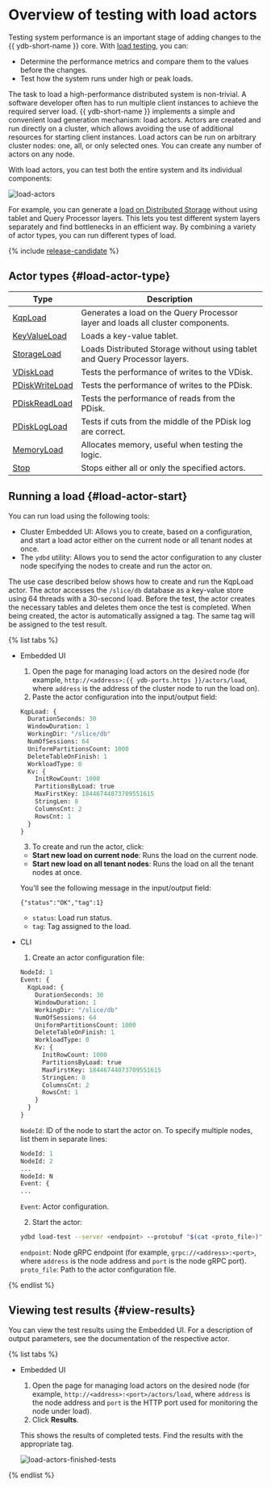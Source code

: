 # Overview of testing with load actors

Testing system performance is an important stage of adding changes to the {{ ydb-short-name }} core. With [load testing](https://en.wikipedia.org/wiki/Load_testing), you can:

* Determine the performance metrics and compare them to the values before the changes.
* Test how the system runs under high or peak loads.

The task to load a high-performance distributed system is non-trivial. A software developer often has to run multiple client instances to achieve the required server load. {{ ydb-short-name }} implements a simple and convenient load generation mechanism: load actors. Actors are created and run directly on a cluster, which allows avoiding the use of additional resources for starting client instances. Load actors can be run on arbitrary cluster nodes: one, all, or only selected ones. You can create any number of actors on any node.

With load actors, you can test both the entire system and its individual components:

![load-actors](../_assets/load-actors.svg)

For example, you can generate a [load on Distributed Storage](load-actors-storage.md) without using tablet and Query Processor layers. This lets you test different system layers separately and find bottlenecks in an efficient way. By combining a variety of actor types, you can run different types of load.

{% include [release-candidate](../_includes/trunk.md) %}

## Actor types {#load-actor-type}

| Type | Description |
| --- | --- |
| [KqpLoad](load-actors-kqp.md) | Generates a load on the Query Processor layer and loads all cluster components. |
| [KeyValueLoad](load-actors-key-value.md) | Loads a key-value tablet. |
| [StorageLoad](load-actors-storage.md) | Loads Distributed Storage without using tablet and Query Processor layers. |
| [VDiskLoad](load-actors-vdisk.md) | Tests the performance of writes to the VDisk. |
| [PDiskWriteLoad](load-actors-pdisk-write.md) | Tests the performance of writes to the PDisk. |
| [PDiskReadLoad](load-actors-pdisk-read.md) | Tests the performance of reads from the PDisk. |
| [PDiskLogLoad](load-actors-pdisk-log.md) | Tests if cuts from the middle of the PDisk log are correct. |
| [MemoryLoad](load-actors-memory.md) | Allocates memory, useful when testing the logic. |
| [Stop](load-actors-stop.md) | Stops either all or only the specified actors. |

## Running a load {#load-actor-start}

You can run load using the following tools:

* Cluster Embedded UI: Allows you to create, based on a configuration, and start a load actor either on the current node or all tenant nodes at once.
* The `ydbd` utility: Allows you to send the actor configuration to any cluster node specifying the nodes to create and run the actor on.

The use case described below shows how to create and run the KqpLoad actor. The actor accesses the `/slice/db` database as a key-value store using 64 threads with a 30-second load. Before the test, the actor creates the necessary tables and deletes them once the test is completed. When being created, the actor is automatically assigned a tag. The same tag will be assigned to the test result.

{% list tabs %}

- Embedded UI

  1. Open the page for managing load actors on the desired node (for example, `http://<address>:{{ ydb-ports.https }}/actors/load`, where `address` is the address of the cluster node to run the load on).
  2. Paste the actor configuration into the input/output field:

    ```proto
    KqpLoad: {
      DurationSeconds: 30
      WindowDuration: 1
      WorkingDir: "/slice/db"
      NumOfSessions: 64
      UniformPartitionsCount: 1000
      DeleteTableOnFinish: 1
      WorkloadType: 0
      Kv: {
        InitRowCount: 1000
        PartitionsByLoad: true
        MaxFirstKey: 18446744073709551615
        StringLen: 8
        ColumnsCnt: 2
        RowsCnt: 1
      }
    }
    ```

  3. To create and run the actor, click:

  * **Start new load on current node**: Runs the load on the current node.
  * **Start new load on all tenant nodes**: Runs the load on all the tenant nodes at once.

  You'll see the following message in the input/output field:

  ```text
  {"status":"OK","tag":1}
  ```

  * `status`: Load run status.
  * `tag`: Tag assigned to the load.

- CLI

  1. Create an actor configuration file:

    ```proto
    NodeId: 1
    Event: {
      KqpLoad: {
        DurationSeconds: 30
        WindowDuration: 1
        WorkingDir: "/slice/db"
        NumOfSessions: 64
        UniformPartitionsCount: 1000
        DeleteTableOnFinish: 1
        WorkloadType: 0
        Kv: {
          InitRowCount: 1000
          PartitionsByLoad: true
          MaxFirstKey: 18446744073709551615
          StringLen: 8
          ColumnsCnt: 2
          RowsCnt: 1
        }
      }
    }
    ```

    `NodeId`: ID of the node to start the actor on. To specify multiple nodes, list them in separate lines:

    ```proto
    NodeId: 1
    NodeId: 2
    ...
    NodeId: N
    Event: {
    ...
    ```

    `Event`: Actor configuration.

  2. Start the actor:

    ```bash
    ydbd load-test --server <endpoint> --protobuf "$(cat <proto_file>)"
    ```

    `endpoint`: Node gRPC endpoint (for example, `grpc://<address>:<port>`, where `address` is the node address and `port` is the node gRPC port).
    `proto_file`: Path to the actor configuration file.

{% endlist %}

## Viewing test results {#view-results}

You can view the test results using the Embedded UI. For a description of output parameters, see the documentation of the respective actor.

{% list tabs %}

- Embedded UI

  1. Open the page for managing load actors on the desired node (for example, `http://<address>:<port>/actors/load`, where `address` is the node address and `port` is the HTTP port used for monitoring the node under load).
  2. Click **Results**.

  This shows the results of completed tests. Find the results with the appropriate tag.

  ![load-actors-finished-tests](../_assets/load-actors-finished-tests.png)

{% endlist %}